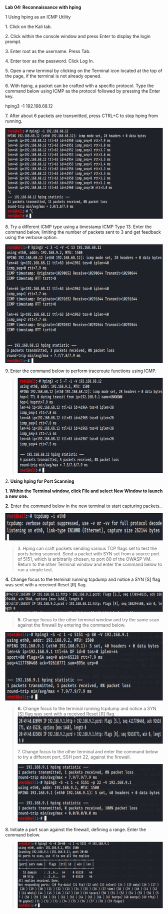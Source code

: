 **Lab 04: Reconnaissance with hping**

1 Using hping as an ICMP Utility

1\. Click on the Kali tab.

2\. Click within the console window and press Enter to display the login
prompt.

3\. Enter root as the username. Press Tab.

4\. Enter toor as the password. Click Log In.

5\. Open a new terminal by clicking on the Terminal icon located at the
top of the page, if the terminal is not already opened.

6\. With hping, a packet can be crafted with a specific protocol. Type
the command below using ICMP as the protocol followed by pressing the
Enter key.

hping3 -1 192.168.68.12

7\. After about 6 packets are transmitted, press CTRL+C to stop hping
from running.

<img src="./media/image1.png"
style="width:7.31683in;height:3.02197in" />

8\. Try a different ICMP type using a timestamp ICMP Type 13. Enter the
command below, limiting the number of packets sent to 3 and get feedback
using the verbose option.

<img src="./media/image2.png" style="width:7.16905in;height:3.9505in"
alt="A computer screen shot of a computer program Description automatically generated" />

9\. Enter the command below to perform traceroute functions using ICMP.

> <img src="./media/image3.png" style="width:7.28342in;height:3.17822in"
> alt="A computer screen with white text Description automatically generated" />

2\. **Using hping for Port Scanning**

**1. Within the Terminal window, click File and select New Window to
launch a new one.**

**2.** Enter the command below in the new terminal to start capturing
packets..

<img src="./media/image4.png"
style="width:8.94444in;height:0.91667in" />

> 3\. Hping can craft packets sending various TCP flags set to test the
> ports being scanned. Send a packet with SYN set from a source port of
> 5151, which is arbitrarily chosen, to port 80 of the OWASP VM. Return
> to the other Terminal window and enter the command below to run a
> simple test.

**4.** Change focus to the terminal running tcpdump and notice a SYN
\[S\] flag was sent with a received Reset \[R\] flag.

<img src="./media/image5.png"
style="width:7.17822in;height:0.65792in" />

> **5.** Change focus to the other terminal window and try the same scan
> against the firewall by entering the command below.

<img src="./media/image6.png" style="width:6.87129in;height:2.2864in"
alt="A computer screen with white text Description automatically generated" />

> **6.** Change focus to the terminal running tcpdump and notice a SYN
> \[S\] flag was sent with a received Reset \[R\] flag.
> <img src="./media/image7.png"
> style="width:10.31944in;height:0.90278in" />
>
> 7\. Change focus to the other terminal and enter the command below to
> try a different port, SSH port 22, against the firewall.
>
> <img src="./media/image8.png" style="width:6.11881in;height:1.91963in"
> alt="A computer screen with white text Description automatically generated" />

8\. Initiate a port scan against the firewall, defining a range. Enter
the command below.

> <img src="./media/image9.png" style="width:6.59748in;height:2.20792in"
> alt="A computer screen with white text Description automatically generated" />
